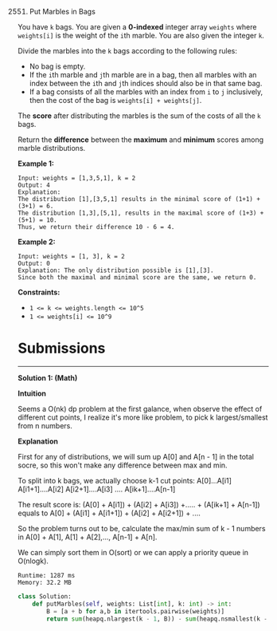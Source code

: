 2551. Put Marbles in Bags

You have `k` bags. You are given a **0-indexed** integer array `weights` where `weights[i]` is the weight of the `i`th marble. You are also given the integer `k`.

Divide the marbles into the `k` bags according to the following rules:

* No bag is empty.
* If the `i`th marble and `j`th marble are in a bag, then all marbles with an index between the `i`th and `j`th indices should also be in that same bag.
* If a bag consists of all the marbles with an index from `i` to `j` inclusively, then the cost of the bag is `weights[i] + weights[j]`.

The **score** after distributing the marbles is the sum of the costs of all the `k` bags.

Return the **difference** between the **maximum** and **minimum** scores among marble distributions.

 

**Example 1:**
```
Input: weights = [1,3,5,1], k = 2
Output: 4
Explanation: 
The distribution [1],[3,5,1] results in the minimal score of (1+1) + (3+1) = 6. 
The distribution [1,3],[5,1], results in the maximal score of (1+3) + (5+1) = 10. 
Thus, we return their difference 10 - 6 = 4.
```

**Example 2:**
```
Input: weights = [1, 3], k = 2
Output: 0
Explanation: The only distribution possible is [1],[3]. 
Since both the maximal and minimal score are the same, we return 0.
```

**Constraints:**

* `1 <= k <= weights.length <= 10^5`
* `1 <= weights[i] <= 10^9`

# Submissions
---
**Solution 1: (Math)**

__Intuition__

Seems a O(nk) dp problem at the first galance,
when observe the effect of different cut points,
I realize it's more like problem,
to pick k largest/smallest from n numbers.


__Explanation__

First for any of distributions,
we will sum up A[0] and A[n - 1] in the total socre,
so this won't make any difference between max and min.

To split into k bags,
we actually choose k-1 cut points:
A[0]...A[i1]
A[i1+1]....A[i2]
A[i2+1]....A[i3]
....
A[ik+1]....A[n-1]

The result score is:
(A[0] + A[i1]) + (A[i2] + A[i3]) +..... + (A[ik+1] + A[n-1])
equals to
A[0] + (A[i1] + A[i1+1]) + (A[i2] + A[i2+1]) + ....

So the problem turns out to be,
calculate the max/min sum of k - 1 numbers in
A[0] + A[1], A[1] + A[2],..., A[n-1] + A[n].

We can simply sort them in O(sort)
or we can apply a priority queue in O(nlogk).

```
Runtime: 1287 ms
Memory: 32.2 MB
```
```python
class Solution:
    def putMarbles(self, weights: List[int], k: int) -> int:
        B = [a + b for a,b in itertools.pairwise(weights)]
        return sum(heapq.nlargest(k - 1, B)) - sum(heapq.nsmallest(k - 1, B))
```
